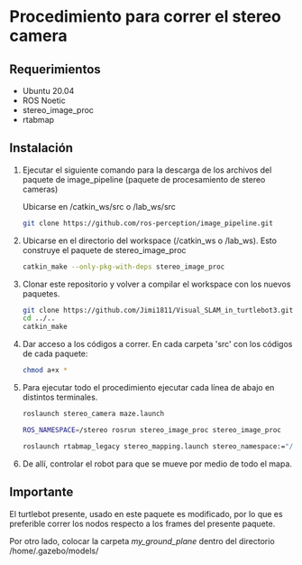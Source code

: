 # Procedimiento para correr el stereo camera

## Requerimientos
- Ubuntu 20.04
- ROS Noetic
- stereo_image_proc
- rtabmap

## Instalación

1. Ejecutar el siguiente comando para la descarga de los archivos del paquete de image_pipeline (paquete de procesamiento de stereo cameras)
   
   Ubicarse en /catkin_ws/src o /lab_ws/src

   ```bash
   git clone https://github.com/ros-perception/image_pipeline.git
   ```

2. Ubicarse en el directorio del workspace (/catkin_ws o /lab_ws). Esto construye el paquete de stereo_image_proc

    ```bash
    catkin_make --only-pkg-with-deps stereo_image_proc

    ```

3. Clonar este repositorio y volver a compilar el workspace con los nuevos paquetes.
   ```bash
   git clone https://github.com/Jimi1811/Visual_SLAM_in_turtlebot3.git
   cd ../..
   catkin_make
   ```
   
4. Dar acceso a los códigos a correr. En cada carpeta 'src' con los códigos de cada paquete:
   ```bash
   chmod a+x *
   ``` 

5. Para ejecutar todo el procedimiento ejecutar cada línea de abajo en distintos terminales.

   ```bash
   roslaunch stereo_camera maze.launch
   
   ROS_NAMESPACE=/stereo rosrun stereo_image_proc stereo_image_proc

   roslaunch rtabmap_legacy stereo_mapping.launch stereo_namespace:="/stereo" rtabmap_args:="--delete_db_on_start" rviz:=true rtabmapviz:=false
   ``` 
6. De allí, controlar el robot para que se mueve por medio de todo el mapa.

## Importante

El turtlebot presente, usado en este paquete es modificado, por lo que es preferible correr los nodos respecto a los frames del presente paquete.

Por otro lado, colocar la carpeta _my_ground_plane_ dentro del directorio /home/.gazebo/models/
